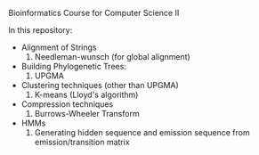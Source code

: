 Bioinformatics Course for Computer Science II

In this repository:

- Alignment of Strings 
    1. Needleman-wunsch (for global alignment)
- Building Phylogenetic Trees:
    1. UPGMA
- Clustering techniques (other than UPGMA)
    1. K-means (Lloyd's algorithm)
- Compression techniques
    1. Burrows-Wheeler Transform 
- HMMs
    1. Generating hidden sequence and emission sequence from emission/transition matrix
    